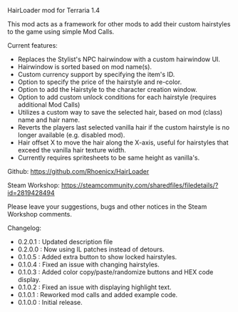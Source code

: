HairLoader mod for Terraria 1.4

This mod acts as a framework for other mods to add their custom hairstyles to the game using simple Mod Calls.

Current features:
- Replaces the Stylist's NPC hairwindow with a custom hairwindow UI.
- Hairwindow is sorted based on mod name(s).
- Custom currency support by specifying the item's ID.
- Option to specify the price of the hairstyle and re-color.
- Option to add the Hairstyle to the character creation window.
- Option to add custom unlock conditions for each hairstyle (requires additional Mod Calls)
- Utilizes a custom way to save the selected hair, based on mod (class) name and hair name.
- Reverts the players last selected vanilla hair if the custom hairstyle is no longer available (e.g. disabled mod).
- Hair offset X to move the hair along the X-axis, useful for hairstyles that exceed the vanilla hair texture width.
- Currently requires spritesheets to be same height as vanilla's.

Github: https://github.com/Rhoenicx/HairLoader

Steam Workshop:	https://steamcommunity.com/sharedfiles/filedetails/?id=2819428494

Please leave your suggestions, bugs and other notices in the Steam Workshop comments.



Changelog:
- 0.2.0.1 : Updated description file
- 0.2.0.0 : Now using IL patches instead of detours.
- 0.1.0.5 : Added extra button to show locked hairstyles.
- 0.1.0.4 : Fixed an issue with changing hairstyles.
- 0.1.0.3 : Added color copy/paste/randomize buttons and HEX code display.
- 0.1.0.2 : Fixed an issue with displaying highlight text.
- 0.1.0.1 : Reworked mod calls and added example code.
- 0.1.0.0 : Initial release.
